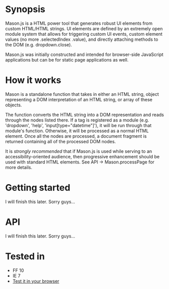 Synopsis
========
Mason.js is a HTML power tool that generates robust UI elements from custom HTML/HTML strings. UI elements are defined by an extremely open module system that allows for triggering custom UI events, custom element values (no more .selectedIndex .value), and directly attaching methods to the DOM (e.g. dropdown.close).

Mason.js was initially constructed and intended for browser-side JavaScript applications but can be for static page applications as well.

How it works
============
Mason is a standalone function that takes in either an HTML string, object representing a DOM interpretation of an HTML string, or array of these objects.

The function converts the HTML string into a DOM representation and reads through the nodes listed there. If a tag is registered as a module (e.g. 'dropdown', 'help', 'input[type="datetime"]'), it will be run through that module's function. Otherwise, it will be processed as a normal HTML element. Once all the nodes are processed, a document fragment is returned containing all of the processed DOM nodes.

It is *strongly recommended* that if Mason.js is used while serving to an accessibility-oriented audience, then progressive enhancement should be used with standard HTML elements. See API -> Mason.processPage for more details.

Getting started
===============
I will finish this later. Sorry guys...

API
===============
I will finish this later. Sorry guys...

Tested in
=========
- FF 10
- IE 7
- [Test it in your browser](http://twolfson.github.com/Mason.js/src-test/Mason.test.html)